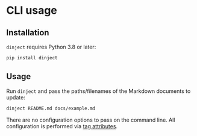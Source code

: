 # CLI usage

## Installation

`dinject` requires Python 3.8 or later:

```bash
pip install dinject
```

## Usage

Run `dinject` and pass the paths/filenames of the Markdown documents to update:

```bash
dinject README.md docs/example.md
```

There are no configuration options to pass on the command line. All configuration is performed via [tag attributes](attributes.md).
